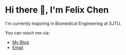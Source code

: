 # Hi there 👋, I'm Felix Chen

I'm currently majoring in Biomedical Engineering at SJTU.

You can reach me via:
+ [My Blog](https://felixchen0707.cn/)
+ [Email](mailto:3137181992@qq.com)
